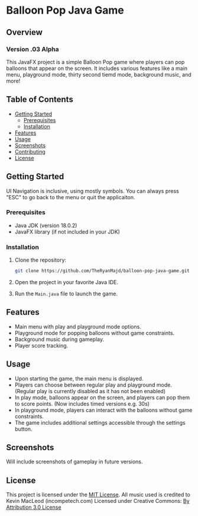 # Balloon Pop Java Game

## Overview

### Version .03 Alpha

This JavaFX project is a simple Balloon Pop game where players can pop balloons that appear on the screen. It includes various features like a main menu, playground mode, thirty second tiemd mode, background music, and more!

## Table of Contents

- [Getting Started](#getting-started)
  - [Prerequisites](#prerequisites)
  - [Installation](#installation)
- [Features](#features)
- [Usage](#usage)
- [Screenshots](#screenshots)
- [Contributing](#contributing)
- [License](#license)

## Getting Started

UI Navigation is inclusive, using mostly symbols. You can always press "ESC" to go back to the menu or quit the applicaiton.

### Prerequisites

- Java JDK (version 18.0.2)
- JavaFX library (if not included in your JDK)

### Installation

1. Clone the repository:

   ```bash
   git clone https://github.com/TheRyanMajd/balloon-pop-java-game.git

   ```

1. Open the project in your favorite Java IDE.
1. Run the `Main.java` file to launch the game.

## Features

- Main menu with play and playground mode options.
- Playground mode for popping balloons without game constraints.
- Background music during gameplay.
- Player score tracking.

## Usage

- Upon starting the game, the main menu is displayed.
- Players can choose between regular play and playground mode. (Regular play is currently disabled as it has not been enabled)
- In play mode, balloons appear on the screen, and players can pop them to score points. (Now includes timed versions e.g. 30s)
- In playground mode, players can interact with the balloons without game constraints.
- The game includes additional settings accessible through the settings button.

## Screenshots

Will include screenshots of gameplay in future versions.

## License

This project is licensed under the [MIT License](https://opensource.org/license/mit/).
All music used is credited to Kevin MacLeod (incompetech.com)
Licensed under Creative Commons:
[By Attribution 3.0 License](http://creativecommons.org/licenses/by/3.0/)
